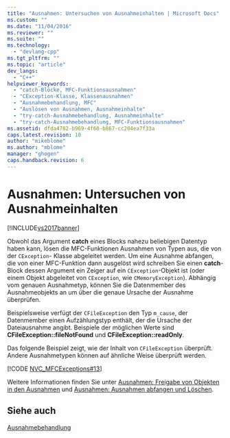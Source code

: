 ```yaml
---
title: "Ausnahmen: Untersuchen von Ausnahmeinhalten | Microsoft Docs"
ms.custom: ""
ms.date: "11/04/2016"
ms.reviewer: ""
ms.suite: ""
ms.technology: 
  - "devlang-cpp"
ms.tgt_pltfrm: ""
ms.topic: "article"
dev_langs: 
  - "C++"
helpviewer_keywords: 
  - "catch-Blöcke, MFC-Funktionsausnahmen"
  - "CException-Klasse, Klassenausnahmen"
  - "Ausnahmebehandlung, MFC"
  - "Auslösen von Ausnahmen, Ausnahmeinhalte"
  - "try-catch-Ausnahmebehandlung, Ausnahmeinhalte"
  - "try-catch-Ausnahmebehandlung, MFC-Funktionsausnahmen"
ms.assetid: dfda4782-b969-4f60-b867-cc204ea7f33a
caps.latest.revision: 10
author: "mikeblome"
ms.author: "mblome"
manager: "ghogen"
caps.handback.revision: 6
---
```

# Ausnahmen: Untersuchen von Ausnahmeinhalten
[!INCLUDE[vs2017banner](../assembler/inline/includes/vs2017banner.md)]

Obwohl das Argument **catch** eines Blocks nahezu beliebigen Datentyp haben kann, lösen die MFC\-Funktionen Ausnahmen von Typen aus, die von der `CException`\- Klasse abgeleitet werden.  Um eine Ausnahme abfangen, die von einer MFC\-Funktion dann ausgelöst wird schreiben Sie einen **catch**\-Block dessen Argument ein Zeiger auf ein `CException`\-Objekt ist \(oder einem Objekt abgeleitet von `CException`, wie `CMemoryException`\).  Abhängig vom genauen Ausnahmetyp, können Sie die Datenmember des Ausnahmeobjekts an um über die genaue Ursache der Ausnahme überprüfen.  
  
 Beispielsweise verfügt der `CFileException` den Typ `m_cause`, der Datenmember einen Aufzählungstyp enthält, der die Ursache der Dateiausnahme angibt.  Beispiele der möglichen Werte sind **CFileException::fileNotFound** und **CFileException::readOnly**.  
  
 Das folgende Beispiel zeigt, wie der Inhalt von `CFileException` überprüft.  Andere Ausnahmetypen können auf ähnliche Weise überprüft werden.  
  
 [!CODE [NVC_MFCExceptions#13](../CodeSnippet/VS_Snippets_Cpp/NVC_MFCExceptions#13)]  
  
 Weitere Informationen finden Sie unter [Ausnahmen: Freigabe von Objekten in den Ausnahmen](../mfc/exceptions-freeing-objects-in-exceptions.md) und [Ausnahmen: Ausnahmen abfangen und Löschen](../mfc/exceptions-catching-and-deleting-exceptions.md).  
  
## Siehe auch  
 [Ausnahmebehandlung](../mfc/exception-handling-in-mfc.md)